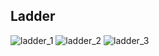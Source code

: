 ## Ladder

![ladder_1](https://user-images.githubusercontent.com/19742979/69919035-152e8980-14bc-11ea-913c-a88afd516789.PNG)
![ladder_2](https://user-images.githubusercontent.com/19742979/69919036-152e8980-14bc-11ea-8ebe-5adc083dbae9.PNG)
![ladder_3](https://user-images.githubusercontent.com/19742979/69919037-152e8980-14bc-11ea-8d05-14b7d1071892.PNG)

